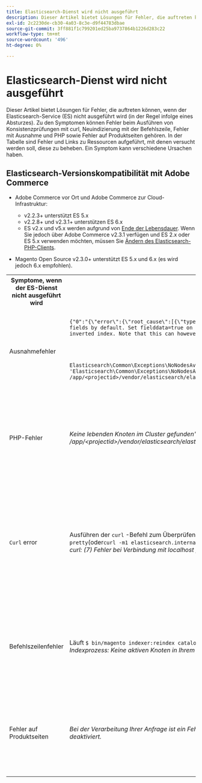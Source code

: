 ```yaml
---
title: Elasticsearch-Dienst wird nicht ausgeführt
description: Dieser Artikel bietet Lösungen für Fehler, die auftreten können, wenn der Elasticsearch-Service (ES) nicht ausgeführt wird (in der Regel infolge eines Absturzes). Zu den Symptomen können Fehler beim Ausführen von Konsistenzprüfungen mit curl, Neuindizierung mit der Befehlszeile, Fehler mit Ausnahme und PHP sowie Fehler auf Produktseiten gehören. In der Tabelle sind Fehler und Links zu Ressourcen aufgeführt, mit denen versucht werden soll, diese zu beheben. Ein Symptom kann verschiedene Ursachen haben.
exl-id: 2c2230de-cb30-4a03-8c3e-d9f44783dbae
source-git-commit: 3ff881f1c799201ed25ba9737864b1226d283c22
workflow-type: tm+mt
source-wordcount: '496'
ht-degree: 0%

---
```


# Elasticsearch-Dienst wird nicht ausgeführt

Dieser Artikel bietet Lösungen für Fehler, die auftreten können, wenn der Elasticsearch-Service (ES) nicht ausgeführt wird (in der Regel infolge eines Absturzes). Zu den Symptomen können Fehler beim Ausführen von Konsistenzprüfungen mit curl, Neuindizierung mit der Befehlszeile, Fehler mit Ausnahme und PHP sowie Fehler auf Produktseiten gehören. In der Tabelle sind Fehler und Links zu Ressourcen aufgeführt, mit denen versucht werden soll, diese zu beheben. Ein Symptom kann verschiedene Ursachen haben.

## Elasticsearch-Versionskompatibilität mit Adobe Commerce

* Adobe Commerce vor Ort und Adobe Commerce zur Cloud-Infrastruktur:

   * v2.2.3+ unterstützt ES 5.x
   * v2.2.8+ und v2.3.1+ unterstützen ES 6.x
   * ES v2.x und v5.x werden aufgrund von [Ende der Lebensdauer](https://www.elastic.co/support/eol). Wenn Sie jedoch über Adobe Commerce v2.3.1 verfügen und ES 2.x oder ES 5.x verwenden möchten, müssen Sie [Ändern des Elasticsearch-PHP-Clients](https://devdocs.magento.com/guides/v2.3/config-guide/elasticsearch/es-downgrade.html).

* Magento Open Source v2.3.0+ unterstützt ES 5.x und 6.x (es wird jedoch 6.x empfohlen).

<table>
<tr>
<th>Symptome, wenn der ES-Dienst nicht ausgeführt wird</th>
<th>Details</th>
<th>Ressourcen</th>
</tr>
<tr>
<td rowspan="3">Ausnahmefehler</td>
</tr>
<tr>
<td>
<code>{"0":"{\"error\":{\"root_cause\":[{\"type\":\"illegal_argument_exception\",\"reason\":\"Fielddata is disabled on text fields by default. Set fielddata=true on [%attribute_code%]] in order to load fielddata in memory by uninverting the inverted index. Note that this can however use significant memory.\"}]</code>
</td>
<td>
<a href="https://experienceleague.adobe.com/docs/commerce-knowledge-base/kb/troubleshooting/elasticsearch/elasticsearch-5-is-configured-but-search-page-does-not-load-with-fielddata-is-disabled...-error.html">Elasticsearch 5 ist konfiguriert, die Suchseite wird jedoch nicht mit dem Fehler "Felddaten sind deaktiviert.."geladen.</a> in unserer Wissensdatenbank.
</td>
</tr>
<tr>
<td>
<code>Elasticsearch\Common\Exceptions\NoNodesAvailableException: Noticed exception 'Elasticsearch\Common\Exceptions\NoNodesAvailableException' with message 'No alive nodes found in your cluster' in /app/&lt;projectid&gt;/vendor/elasticsearch/elasticsearch/src/Elasticsearch/ConnectionPool/StaticNoPingConnectionPool.php:51</code>
</td>
<td>
Elasticsuite-Indizes werden nicht gelöscht.  Siehe <a href="https://experienceleague.adobe.com/docs/commerce-knowledge-base/kb/troubleshooting/elasticsearch/elasticsuite-tracking-indices-causes-problems-with-elasticsearch.html">ElasticSuite-Trackingindizes verursachen Probleme mit Elasticsearch</a> in unserer Wissensdatenbank.
 </td>
</tr>
<tr>
<td>PHP-Fehler</td>
<td>
<i>Keine lebenden Knoten im Cluster gefunden","1":"#0 /app/&lt;projectid&gt;/vendor/elasticsearch/elasticsearch/src/Elasticsearch/Transport.php</i>
</td>
<td rowspan="4">
<ul>
<li>Ressourcen für ungenügenden Speicherplatz:<ul>
<li><a href="https://www.cyberciti.biz/datacenter/linux-unix-bsd-osx-cannot-write-to-hard-disk/">8 Tipps zur Lösung von Problemen mit Linux- und Unix-Systemfestplatten wie voll Disk Full oder kann nicht auf die Festplatte schreiben</a></li>
<li><a href="https://serverfault.com/questions/315181/df-says-disk-is-full-but-it-is-not">serverfailure: df sagt, dass die Festplatte voll ist, aber nicht</a></li>
<li><a href="https://unix.stackexchange.com/questions/125429/tracking-down-where-disk-space-has-gone-on-linux">unix.stackexchange.com: Verfolgen Sie, wo auf Linux Speicherplatz gegangen ist?</a></li>
<li>Protokolldateien werden nicht regelmäßig genug archiviert. Siehe <a href="https://docs.magento.com/m2/ee/user_guide/system/action-log-archive.html#configure-the-log-archive">Konfigurieren des Protokollarchivs</a> in unserer Entwicklerdokumentation.</li>
<li>Dateisystemordner sind nicht optimiert. Siehe <a href="https://docs.magento.com/m2/ee/user_guide/system/file-optimization.html">Dateioptimierung</a> in unserer Entwicklerdokumentation.</li>
<li>Wenn die Lösungen in der obigen Dokumentation das Problem nicht beheben, wenden Sie sich an Ihr Adobe-Account-Team, um zusätzlichen Speicher anzufordern.</li>
</ul>
</li>
<li>Wenn Ihr Datenträger nicht über genügend Speicherplatz verfügt, Sie aber dennoch die Fehlermeldungen in der linken Spalte erhalten, <a href="/help/help-center-guide/help-center/magento-help-center-user-guide.md#submit-ticket">Support-Ticket einreichen</a>.</li>
</ul>
<ul>
<li>Siehe <a href="https://experienceleague.adobe.com/docs/commerce-knowledge-base/kb/troubleshooting/elasticsearch/elasticsuite-tracking-indices-causes-problems-with-elasticsearch.html">ElasticSuite-Trackingindizes verursachen Probleme mit Elasticsearch</a> in unserer Wissensdatenbank.
</li>
</ul>
</td>
</tr>
<tr>
<td><code>Curl</code> error</td>
<td>Ausführen der <code>curl</code> -Befehl zum Überprüfen des Elasticsearch-Zustands:<code>curl -m1 localhost:9200/_cluster/health?pretty</code>(oder<code>curl -m1 elasticsearch.internal:9200/_cluster/health?pretty</code>für Starter-Konten) erzeugt diesen Fehler: <i>Fehler: curl: (7) Fehler bei Verbindung mit localhost port 9200: Verbindung verweigert</i> </td>
</tr>
<tr>
<td>Befehlszeilenfehler</td>
<td>Läuft <code>$ bin/magento indexer:reindex catalogsearch_fulltext</code> erzeugt diesen Fehler <i>Unbekannter Fehler beim Catalog Search-Indexprozess: Keine aktiven Knoten in Ihrem Cluster gefunden</i>
</td>
</tr>
<tr>
<td>Fehler auf Produktseiten
</td>
<td><i>Bei der Verarbeitung Ihrer Anfrage ist ein Fehler aufgetreten.
      Aus Sicherheitsgründen ist der Ausnahmedruck standardmäßig deaktiviert.</code></i>
</tr>
</table>
